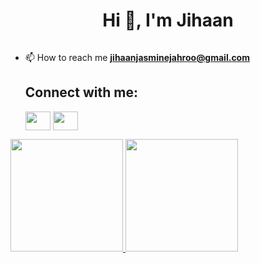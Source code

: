 <div align="center">
    <h1>Hi 👋, I'm Jihaan</h1>
</div>

<p align="left"> <img src="https://komarev.com/ghpvc/?username=jihaanjjk&label=Profile%20views&color=ff69b4&style=flat" alt="" /> </p>

- 📫 How to reach me **jihaanjasminejahroo@gmail.com**

  ## Connect with me:
  <a href="https://www.linkedin.com/in/jihaanjj" target="blank"><img align="center" src="https://raw.githubusercontent.com/rahuldkjain/github-profile-readme-generator/master/src/images/icons/Social/linked-in-alt.svg" alt="" height="30" width="40" /></a>
  <a href="https://www.instagram.com/jihaanjasmine_" target="blank"><img align="center" src="https://raw.githubusercontent.com/rahuldkjain/github-profile-readme-generator/master/src/images/icons/Social/instagram.svg" alt="" height="30" width="40" /></a>



<p align="left">
<a href="https://github.com/jihaanjj">
  <img height="180em" src="https://github-readme-stats-eight-theta.vercel.app/api?username=jihaanjj&show_icons=true&theme=algolia&include_all_commits=true&count_private=true"/>
  <img height="180em" src="https://github-readme-stats-eight-theta.vercel.app/api/top-langs/?username=jihaanjj&layout=compact&langs_count=8&theme=algolia"/>
</a>
</p>

<!--
**JejeTrue/JejeTrue** is a ✨ _special_ ✨ repository because its `README.md` (this file) appears on your GitHub profile.
https://github.com/anuraghazra/github-readme-stats
Here are some ideas to get you started:

- 🔭 I’m currently working on ...
- 🌱 I’m currently learning ...
- 👯 I’m looking to collaborate on ...
- 🤔 I’m looking for help with ...
- 💬 Ask me about ...
- 📫 How to reach me: ...
- 😄 Pronouns: ...
- ⚡ Fun fact: ...
-->

